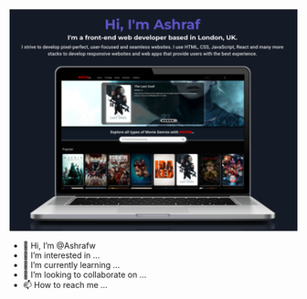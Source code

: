 <img src='https://github.com/Ashrafw/Ashrafw/blob/main/ashrafgit.png'>



- 👋 Hi, I’m @Ashrafw
- 👀 I’m interested in ...
- 🌱 I’m currently learning ...
- 💞️ I’m looking to collaborate on ...
- 📫 How to reach me ...
